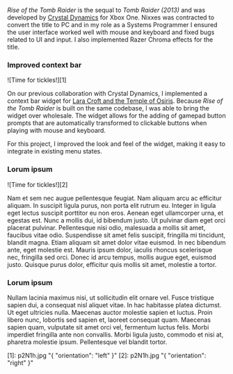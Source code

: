 _Rise of the Tomb Raider_ is the sequal to _Tomb Raider (2013)_ and was developed by [Crystal Dynamics](http://www.crystaldynamics.com) for Xbox One. Nixxes was contracted to convert the title to PC and in my role as a Systems Programmer I ensured the user interface worked well with mouse and keyboard and fixed bugs related to UI and input. I also implemented Razer Chroma effects for the title.

### Improved context bar ###

![Time for tickles!][1]

On our previous collaboration with Crystal Dynamics, I implemented a context bar widget for [Lara Croft and the Temple of Osiris](lara-croft-and-the-temple-of-osiris.html). Because _Rise of the Tomb Raider_ is built on the same codebase, I was able to bring the widget over wholesale. The widget allows for the adding of gamepad button prompts that are automatically transformed to clickable buttons when playing with mouse and keyboard.

For this project, I improved the look and feel of the widget, making it easy to integrate in existing menu states.

### Lorum ipsum ###

![Time for tickles!][2]

Nam et sem nec augue pellentesque feugiat. Nam aliquam arcu ac efficitur aliquam. In suscipit ligula purus, non porta elit rutrum eu. Integer in ligula eget lectus suscipit porttitor eu non eros. Aenean eget ullamcorper urna, et egestas est. Nunc a mollis dui, id bibendum justo. Ut pulvinar diam eget orci placerat pulvinar. Pellentesque nisi odio, malesuada a mollis sit amet, faucibus vitae odio. Suspendisse sit amet felis suscipit, fringilla mi tincidunt, blandit magna. Etiam aliquam sit amet dolor vitae euismod. In nec bibendum ante, eget molestie est. Mauris ipsum dolor, iaculis rhoncus scelerisque nec, fringilla sed orci. Donec id arcu tempus, mollis augue eget, euismod justo. Quisque purus dolor, efficitur quis mollis sit amet, molestie a tortor.

### Lorum ipsum ###

Nullam lacinia maximus nisi, ut sollicitudin elit ornare vel. Fusce tristique sapien dui, a consequat nisl aliquet vitae. In hac habitasse platea dictumst. Ut eget ultricies nulla. Maecenas auctor molestie sapien et luctus. Proin libero nunc, lobortis sed sapien et, laoreet consequat quam. Maecenas sapien quam, vulputate sit amet orci vel, fermentum luctus felis. Morbi imperdiet fringilla ante non convallis. Morbi ligula justo, commodo et nisi at, pharetra molestie ipsum. Pellentesque vel blandit tortor.

[1]: p2N1h.jpg "{ "orientation": "left" }"
[2]: p2N1h.jpg "{ "orientation": "right" }"